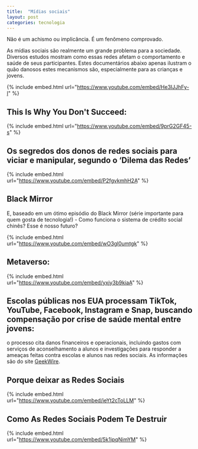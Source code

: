 ```yaml
---
title:  "Mídias sociais"
layout: post
categories: tecnologia 
---
```


Não é um achismo ou implicância. É um fenômeno comprovado. 


As mídias sociais são realmente um grande problema para a sociedade. Diversos estudos mostram como essas redes afetam o comportamento e saúde de seus participantes. Estes documentários abaixo apenas ilustram o quão danosos estes mecanismos são, especialmente para as crianças e jovens.

{% include embed.html url="https://www.youtube.com/embed/He3IJJhFy-I" %}

## This Is Why You Don't Succeed:

{% include embed.html url="https://www.youtube.com/embed/9prG2GF45-s" %}

## Os segredos dos donos de redes sociais para viciar e manipular, segundo o ‘Dilema das Redes’

{% include embed.html url="https://www.youtube.com/embed/P2fgvkmhH2A" %}

## Black Mirror
E, baseado em um ótimo episódio do Black Mirror (série importante para quem gosta de tecnologia!) - Como funciona o sistema de crédito social chinês? Esse é nosso futuro?

{% include embed.html url="https://www.youtube.com/embed/wO3gl0umtgk" %}

## Metaverso: 

{% include embed.html url="https://www.youtube.com/embed/yxjy3b9kiaA" %}

## Escolas públicas nos EUA processam TikTok, YouTube, Facebook, Instagram e Snap, buscando compensação por crise de saúde mental entre jovens:
o processo cita danos financeiros e operacionais, incluindo gastos com serviços de aconselhamento a alunos e investigações para responder a ameaças feitas contra escolas e alunos nas redes sociais. As informações são do site [GeekWire].

## Porque deixar as Redes Sociais

{% include embed.html url="https://www.youtube.com/embed/ieYt2cToLLM" %}

[GeekWire]: https://www.geekwire.com/2023/seattle-public-schools-sues-tiktok-youtube-instagram-and-others-seeking-compensation-for-youth-mental-health-crisis/

## Como As Redes Sociais Podem Te Destruir 

{% include embed.html url="https://www.youtube.com/embed/5k1ipqNimYM" %}

